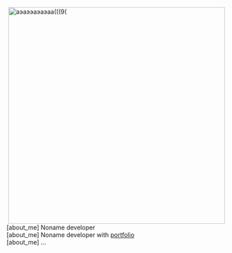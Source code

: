<img align="right" width="500px" title="some stats" alt="аэаээаэаэаа(((9(" src="https://functions.yandexcloud.net/d4ebn98i7mtt7p5b96lu"/>

\[about_me\] Noname developer<br>
\[about_me\] Noname developer with [portfolio](https://zippw.github.io/)<br>
\[about_me\] ...<br>
